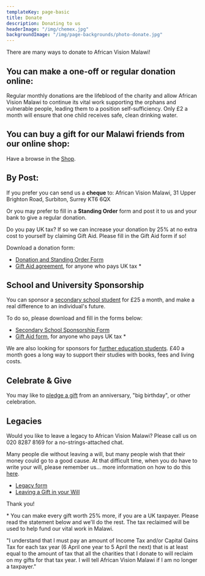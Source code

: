 ```yaml
---
templateKey: page-basic
title: Donate
description: Donating to us
headerImage: "/img/chemex.jpg"
backgroundImage: "/img/page-backgrounds/photo-donate.jpg"
---
```


There are many ways to donate to African Vision Malawi!

## You can make a one-off or regular donation online:

Regular monthly donations are the lifeblood of the charity and allow African Vision Malawi to continue its vital work supporting the orphans and vulnerable people, leading them to a position self-sufficiency. Only £2 a month will ensure that one child receives safe, clean drinking water.

## You can buy a gift for our Malawi friends from our online shop:

Have a browse in the [Shop](/shop/).

## By Post:

If you prefer you can send us a **cheque** to: African Vision Malawi, 31 Upper Brighton Road, Surbiton, Surrey KT6 6QX

Or you may prefer to fill in a **Standing Order** form and post it to us and your bank to give a regular donation.

Do you pay UK tax? If so we can increase your donation by 25% at no extra cost to yourself by claiming Gift Aid. Please fill in the Gift Aid form if so!

Download a donation form:

- [Donation and Standing Order Form](https://www.africanvision.org.uk/pdfs/forms/AVM-Standing-Order-Form.pdf)
- [Gift Aid agreement](https://www.africanvision.org.uk/pdfs/forms/email-AVM-Gift-Aid-Form.pdf), for anyone who pays UK tax \*

## School and University Sponsorship

You can sponsor a [secondary school student](https://www.africanvision.org.uk/projects/secondary-school-sponsorship/) for £25 a month, and make a real difference to an individual's future.

To do so, please download and fill in the forms below:

- [Secondary School Sponsorship Form](https://www.africanvision.org.uk/africa-vision-news/wp-content/uploads/2017/03/secondary-school-sponsorship-form-2017-AVM.pdf)
- [Gift Aid form](https://www.africanvision.org.uk/pdfs/forms/email-AVM-Gift-Aid-Form.pdf), for anyone who pays UK tax \*

We are also looking for sponsors for [further education students](https://www.africanvision.org.uk/projects/university-scholarships/). £40 a month goes a long way to support their studies with books, fees and living costs.

## Celebrate & Give

You may like to [pledge a gift](https://www.africanvision.org.uk/celebrate-and-give/) from an anniversary, "big birthday", or other celebration.

## Legacies

Would you like to leave a legacy to African Vision Malawi? Please call us on 020 8287 8169 for a no-strings-attached chat.

Many people die without leaving a will, but many people wish that their money could go to a good cause. At that difficult time, when you do have to write your will, please remember us... more information on how to do this [here](https://www.africanvision.org.uk/africa-vision-news/wp-content/uploads/2016/01/Leaving-a-Gift-in-your-Will.pdf).

- [Legacy form](https://www.africanvision.org.uk/africa-vision-news/wp-content/uploads/2016/01/Legacy-information.pdf)
- [Leaving a Gift in your Will](https://www.africanvision.org.uk/africa-vision-news/wp-content/uploads/2016/01/Leaving-a-Gift-in-your-Will.pdf)

Thank you!

\* You can make every gift worth 25% more, if you are a UK taxpayer. Please read the statement below and we'll do the rest. The tax reclaimed will be used to help fund our vital work in Malawi.

"I understand that I must pay an amount of Income Tax and/or Capital Gains Tax for each tax year (6 April one year to 5 April the next) that is at least equal to the amount of tax that all the charities that I donate to will reclaim on my gifts for that tax year. I will tell African Vision Malawi if I am no longer a taxpayer."
